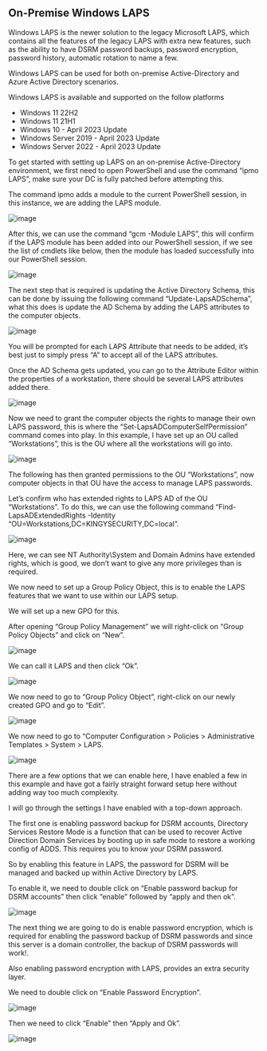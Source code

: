## On-Premise Windows LAPS

Windows LAPS is the newer solution to the legacy Microsoft LAPS, which contains all the features of the legacy LAPS with extra new features, such as the ability to have DSRM password backups, password encryption, password history, automatic rotation to name a few.

Windows LAPS can be used for both on-premise Active-Directory and Azure Active Directory scenarios.

Windows LAPS is available and supported on the follow platforms

* Windows 11 22H2
* Windows 11 21H1
* Windows 10 - April 2023 Update
* Windows Server 2019  - April 2023 Update
* Windows Server 2022 - April 2023 Update

To get started with setting up LAPS on an on-premise Active-Directory environment, we first need to open PowerShell and use the command “ipmo LAPS”, make sure your DC is fully patched before attempting this.

The command ipmo adds a module to the current PowerShell session, in this instance, we are adding the LAPS module.

![image](https://github.com/Kingy01/Projects/assets/24928927/da19756d-3780-4797-b047-53e242a53d2c)

After this, we can use the command “gcm -Module LAPS”, this will confirm if the LAPS module has been added into our PowerShell session, if we see the list of cmdlets like below, then the module has loaded successfully into our PowerShell session. 

![image](https://github.com/Kingy01/Projects/assets/24928927/0256cfc3-11cc-4b28-b3b1-4b5c7d0f9c9e)

The next step that is required is updating the Active Directory Schema, this can be done by issuing the following command “Update-LapsADSchema”, what this does is update the AD Schema by adding the LAPS attributes to the computer objects.

![image](https://github.com/Kingy01/Projects/assets/24928927/4df3b917-afd7-4646-9251-c3fb03dc22db)

You will be prompted for each LAPS Attribute that needs to be added, it’s best just to simply press “A” to accept all of the LAPS attributes.

Once the AD Schema gets updated, you can go to the Attribute Editor within the properties of a workstation, there should be several LAPS attributes added there.

![image](https://github.com/Kingy01/Projects/assets/24928927/fb12bc99-413c-4ec7-b973-f7f685b5b7df)

Now we need to grant the computer objects the rights to manage their own LAPS password, this is where the “Set-LapsADComputerSelfPermission” command comes into play. In this example, I have set up an OU called “Workstations”, this is the OU where all the workstations will go into.

![image](https://github.com/Kingy01/Projects/assets/24928927/d797c61c-de54-45c3-9c04-f2fa8cc12a7d)

The following has then granted permissions to the OU “Workstations”, now computer objects in that OU have the access to manage LAPS passwords.

Let’s confirm who has extended rights to LAPS AD of the OU “Workstations”. To do this, we can use the following command “Find-LapsADExtendedRights -Identity “OU=Workstations,DC=KINGYSECURITY,DC=local”.

![image](https://github.com/Kingy01/Projects/assets/24928927/9c11b2e3-2af8-45c3-9050-447e09d2c552)

Here, we can see NT Authority\System and Domain Admins have extended rights, which is good, we don’t want to give any more privileges than is required.

We now need to set up a Group Policy Object, this is to enable the LAPS features that we want to use within our LAPS setup.

We will set up a new GPO for this.

After opening “Group Policy Management” we will right-click on “Group Policy Objects” and click on “New”.

![image](https://github.com/Kingy01/Projects/assets/24928927/368d8927-0287-49aa-9fc2-2707b3b15fbb)

We can call it LAPS and then click “Ok”.

![image](https://github.com/Kingy01/Projects/assets/24928927/5bd949a7-4c0b-4f86-9089-eda5a1db2b86)

We now need to go to “Group Policy Object”, right-click on our newly created GPO and go to “Edit”.

![image](https://github.com/Kingy01/Projects/assets/24928927/d7df36e9-a0fa-44ef-b6e6-97f9f6168b22)

We now need to go to “Computer Configuration > Policies > Administrative Templates > System > LAPS.

![image](https://github.com/Kingy01/Projects/assets/24928927/496ceff6-c2e7-4b29-8594-a636e6bd63f8)

There are a few options that we can enable here, I have enabled a few in this example and have got a fairly straight forward setup here without adding way too much complexity.

I will go through the settings I have enabled with a top-down approach.

The first one is enabling password backup for DSRM accounts, Directory Services Restore Mode is a function that can be used to recover Active Direction Domain Services by booting up in safe mode to restore a working config of ADDS. This requires you to know your DSRM password.

So by enabling this feature in LAPS, the password for DSRM will be managed and backed up within Active Directory by LAPS.

To enable it, we need to double click on “Enable password backup for DSRM accounts” then click “enable” followed by “apply and then ok”.

![image](https://github.com/Kingy01/Projects/assets/24928927/c504e3d1-8e3c-47df-8cad-68e295463222)

The next thing we are going to do is enable password encryption, which is required for enabling the password backup of DSRM passwords and since this server is a domain controller, the backup of DSRM passwords will work!. 

Also enabling password encryption with LAPS, provides an extra security layer.

We need to double click on “Enable Password Encryption”.

![image](https://github.com/Kingy01/Projects/assets/24928927/31a6aa17-ce4f-4a7c-b2af-8c1593977912)

Then we need to click “Enable” then “Apply and Ok”.

![image](https://github.com/Kingy01/Projects/assets/24928927/16c107a7-9b76-42e1-9783-8e93fb45b4e0)










